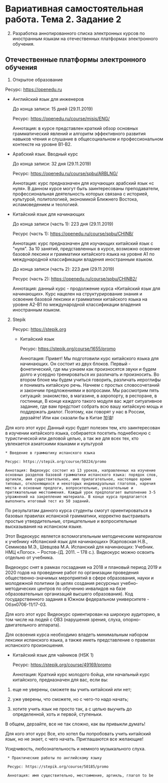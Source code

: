 # Вариативная самостоятельная работа. Тема 2. Задание 2

2. Разработка аннотированного списка электронных курсов по иностранным языкам на отечественных платформах электронного обучения.


## Отечественные платформы электронного обучения
1. Открытое образование
  
  Ресурс: https://openedu.ru
   
  * Английский язык для инженеров
  
    До конца записи: 15 дней (29.11.2019)
    
    Ресурс: https://openedu.ru/course/misis/ENG/
    
    Аннотация: в курсе представлен краткий обзор основных грамматический явлений и алгоритм эффективного развития навыков чтения и слушание в общесоциальном и профессиональном контексте на уровне В1-В2.
    
    
   * Арабский язык. Вводный курс
   
     До конца записи: 32 дня (29.11.2019)
   
     Ресурс: https://openedu.ru/course/spbu/ARBLNG/
     
     Аннотация: курс предназначен для изучающих арабский язык «с нуля». В данном курсе могут быть заинтересованы преподаватели, профессиональная деятельность которых связана с историей, культурой, политологией, экономикой Ближнего Востока, исламоведением и теологией.
     
   * Китайский язык для начинающих 
     
     До конца записи (часть 1): 223 дня (29.11.2019)
     
     Ресурс (часть 1): https://openedu.ru/course/spbu/CHINB/
     
     Аннотация: курс предназначен для изучающих китайский язык с "нуля". За 10 занятий, представленных в курсе, возможно освоение базовой лексики и грамматики китайского языка на уровне А1 по международной классификации владения иностранным языком.
     
     До конца записи (часть 2): 223 дня (29.11.2019)
     
     Ресурс (часть 2): https://openedu.ru/course/spbu/CHINB2/
     
     Аннотация: данный курс - продолжение курса «Китайский язык для начинающих». Курс нацелен на структурирование знания и освоение базовой лексики и грамматики китайского языка на уровне А2-В1 по международной классификации владения иностранным языком.


2. Stepik
   
   Ресурс: https://stepik.org
   
   * Китайский язык
   
     Ресурс: https://stepik.org/course/1655/promo
     
     Аннотация: Привет! Мы подготовили курс китайского языка для начинающих. Он состоит из двух блоков. Первый - фонетический, где мы узнаем как произносятся звуки и будем  долго и усердно тренироваться их различать и произносить. Во втором блоке мы будем учиться говорить, различать иероглифы и понимать китайскую речь. Начнем с простых словосочетаний и закончим предложениями и вопросами. Мы рассмотрим пять ситуаций: знакомство, в магазине, в аэропорту, в ресторане, в гостинице, В конце каждого такого модуля вас ждет ситуативное задание, где вам предстоит собрать всю вашу китайскую мощь и поддержать диалог. Поэтому, как говорят у нас в России, дерзайте! Или как сказали бы в Китае  加油!

Для кого этот курс
Данный курс будет полезен тем, кто заинтересован в изучении китайского языка, собирается посетить поднебесную с туристической или деловой целью, а так же для всех тех, кто увлекается азиатскими языками и культурой


    * Введение в грамматику испанского языка
    
    Ресурс: https://stepik.org/course/50224/promo
    
    Аннотация: Видеокурс состоит из 13 уроков, направленных на изучение основных разделов базовой грамматики испанского языка: порядок слов, артикли, имя существительное, имя прилагательное, настоящее время типовых, отклоняющихся и некоторых индивидуальных глаголов, наречия места и основные предлоги, вопросительные, указательные и притяжательные местоимения. Каждый урок предполагает выполнение 3-5 упражнений на закрепление материала. В конце курса предлагается выполнить итоговый тест из 50 заданий.

По результатам данного курса студенты смогут ориентироваться в базовых правилах испанской грамматики, корректно выстраивать простые утвердительные, отрицательные и вопросительные высказывания на испанском языке.

Этот Видеокурс является вспомогательным методическим материалом к учебнику «Испанский язык для начинающих» (Карповская Н.В., Семикова М.Э., Шевцова М.А. Испанский для начинающих: Учебник. НМЦ «Логос». – Ростов-/Д. 2011. – 178 с.). Видеокурс можно освоить отдельно от учебника.

Видеокурс снят в рамках госзадания на 2018 и плановый период 2019 и 2020 годов на проведение работ по организации проведения общественно-значимых мероприятий в сфере образования, науки и молодежной политики (в целях создания ресурсных учебно-методических центров по обучению инвалидов на базе образовательных организаций высшего образования). Код государственного задания в Южном федеральном университете - Обзн0706-11/17-03.

Для кого этот курс
Видеокурс ориентирован на широкую аудиторию, в том числе на людей с ОВЗ (нарушения зрения, слуха, опорно-двигательного аппарата).

Для освоения курса необходимо владеть минимальным набором лексики испанского языка, а также иметь представление о правилах испанского произношения.


   * Китайский язык для чайников (HSK 1)
   
     Ресурс: https://stepik.org/course/49169/promo
     
     Аннотация: Краткий курс молодого бойца, или начальный курс китайского, предназначен для вас, если вы:

1) еще не уверены, сможете вы учить китайский или нет;

2) уже уверены, что сможете, но с чего-то надо начать;

3) хотите учить язык не просто так, а с целью выучить до определенной, хоть и первой, ступеньки.

В общем, дерзайте, все не так сложно, как вы привыкли думать!

Для кого этот курс
Все, кто хотел бы попробовать учить китайский язык, но не знает, с чего начать. Приглашаются все желающие!

﻿Усидчивость, любознательность и немного музыкального слуха.
 
     * Практические работы по английскому языку
     
     Ресурс: https://stepik.org/course/50185/promo
     
     Аннотация: имя существительно, местоимение, артикль, глагол to be
